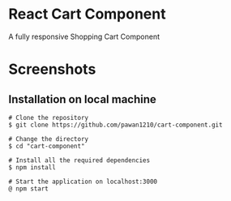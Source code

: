 # React Cart Component
A fully responsive Shopping Cart Component

# Screenshots



## Installation on local machine
```
# Clone the repository
$ git clone https://github.com/pawan1210/cart-component.git

# Change the directory 
$ cd "cart-component"

# Install all the required dependencies
$ npm install

# Start the application on localhost:3000
@ npm start
``` 

 
 

